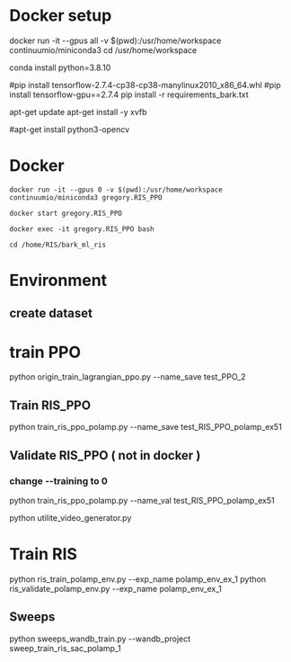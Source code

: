 # Docker setup 
docker run -it --gpus all -v $(pwd):/usr/home/workspace continuumio/miniconda3
cd /usr/home/workspace

conda install python=3.8.10

#pip install tensorflow-2.7.4-cp38-cp38-manylinux2010_x86_64.whl
#pip install tensorflow-gpu==2.7.4
pip install -r requirements_bark.txt

apt-get update
apt-get install -y xvfb

#apt-get install python3-opencv


# Docker
```commandline
docker run -it --gpus 0 -v $(pwd):/usr/home/workspace continuumio/miniconda3 gregory.RIS_PPO
```

```commandline
docker start gregory.RIS_PPO
```
```commandline
docker exec -it gregory.RIS_PPO bash
```
```commandline
cd /home/RIS/bark_ml_ris
```
# Environment
## create dataset


# train PPO
python origin_train_lagrangian_ppo.py --name_save test_PPO_2

## Train RIS_PPO
python train_ris_ppo_polamp.py --name_save test_RIS_PPO_polamp_ex51

## Validate RIS_PPO ( not in docker )
### change --training to 0
python train_ris_ppo_polamp.py --name_val test_RIS_PPO_polamp_ex51

python utilite_video_generator.py 

# Train RIS
python ris_train_polamp_env.py --exp_name polamp_env_ex_1
python ris_validate_polamp_env.py --exp_name polamp_env_ex_1

## Sweeps
python sweeps_wandb_train.py --wandb_project sweep_train_ris_sac_polamp_1

